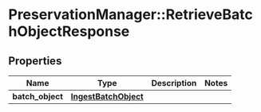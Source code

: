 # PreservationManager::RetrieveBatchObjectResponse

## Properties
Name | Type | Description | Notes
------------ | ------------- | ------------- | -------------
**batch_object** | [**IngestBatchObject**](IngestBatchObject.md) |  | 

